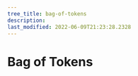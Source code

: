 ```yaml
---
tree_title: bag-of-tokens
description: 
last_modified: 2022-06-09T21:23:28.2328
---
```


# Bag of Tokens

